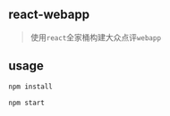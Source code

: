 react-webapp
---
> 使用`react`全家桶构建大众点评`webapp`

usage
---


```javascript
npm install

npm start
```
